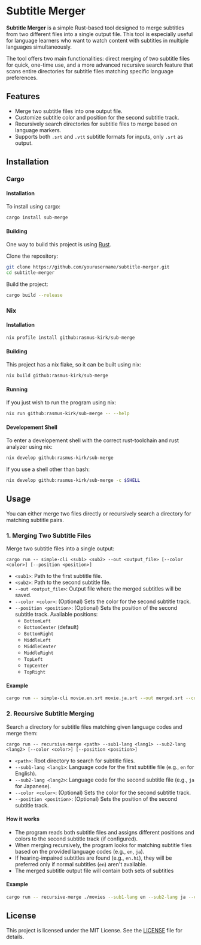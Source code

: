 # Subtitle Merger

**Subtitle Merger** is a simple Rust-based tool designed to merge subtitles
from two different files into a single output file. This tool is especially
useful for language learners who want to watch content with subtitles in
multiple languages simultaneously.

The tool offers two main functionalities: direct merging of two subtitle
files for quick, one-time use, and a more advanced recursive search feature
that scans entire directories for subtitle files matching specific language
preferences.

## Features

- Merge two subtitle files into one output file.
- Customize subtitle color and position for the second subtitle track.
- Recursively search directories for subtitle files to merge based on language markers.
- Supports both `.srt` and `.vtt` subtitle formats for inputs, only `.srt` as output.

## Installation

### Cargo

#### Installation

To install using cargo:

```bash
cargo install sub-merge
```

#### Building

One way to build this project is using [Rust](https://www.rust-lang.org/tools/install).

Clone the repository:

```bash
git clone https://github.com/yourusername/subtitle-merger.git
cd subtitle-merger
```

Build the project:

```bash
cargo build --release
```

### Nix

#### Installation

```bash
nix profile install github:rasmus-kirk/sub-merge
```

#### Building

This project has a nix flake, so it can be built using nix:

```bash
nix build github:rasmus-kirk/sub-merge
```

#### Running

If you just wish to run the program using nix:

```bash
nix run github:rasmus-kirk/sub-merge -- --help
```

#### Developement Shell

To enter a developement shell with the correct rust-toolchain and rust
analyzer using nix:

```bash
nix develop github:rasmus-kirk/sub-merge
```

If you use a shell other than bash:

```bash
nix develop github:rasmus-kirk/sub-merge -c $SHELL
```

## Usage

You can either merge two files directly or recursively search a directory for matching subtitle pairs.

### 1. Merging Two Subtitle Files

Merge two subtitle files into a single output:

```
cargo run -- simple-cli <sub1> <sub2> --out <output_file> [--color <color>] [--position <position>]
```

- `<sub1>`: Path to the first subtitle file.
- `<sub2>`: Path to the second subtitle file.
- `--out <output_file>`: Output file where the merged subtitles will be saved.
- `--color <color>`: (Optional) Sets the color for the second subtitle track.
- `--position <position>`: (Optional) Sets the position of the second subtitle track. Available positions:
  - `BottomLeft`
  - `BottomCenter` (default)
  - `BottomRight`
  - `MiddleLeft`
  - `MiddleCenter`
  - `MiddleRight`
  - `TopLeft`
  - `TopCenter`
  - `TopRight`

#### Example

```bash
cargo run -- simple-cli movie.en.srt movie.ja.srt --out merged.srt --color "#fbf1c7" --position top-center
```

### 2. Recursive Subtitle Merging

Search a directory for subtitle files matching given language codes and merge them:

```
cargo run -- recursive-merge <path> --sub1-lang <lang1> --sub2-lang <lang2> [--color <color>] [--position <position>]
```

- `<path>`: Root directory to search for subtitle files.
- `--sub1-lang <lang1>`: Language code for the first subtitle file (e.g., `en` for English).
- `--sub2-lang <lang2>`: Language code for the second subtitle file (e.g., `ja` for Japanese).
- `--color <color>`: (Optional) Sets the color for the second subtitle track.
- `--position <position>`: (Optional) Sets the position of the second subtitle track.

#### How it works

- The program reads both subtitle files and assigns different positions and
  colors to the second subtitle track (if configured).
- When merging recursively, the program looks for matching subtitle files
  based on the provided language codes (e.g., `en`, `ja`).
- If hearing-impaired subtitles are found (e.g., `en.hi`), they will be
  preferred only if normal subtitles (`en`) aren't available.
- The merged subtitle output file will contain both sets of subtitles

#### Example

```bash
cargo run -- recursive-merge ./movies --sub1-lang en --sub2-lang ja --color "#fbf1c7" --position top-center
```

## License

This project is licensed under the MIT License. See the [LICENSE](LICENSE) file for details.
